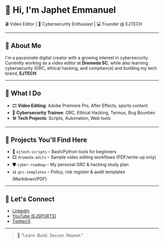 
# 👋 Hi, I'm Japhet Emmanuel
🎬 Video Editor | 🔐 Cybersecurity Enthusiast | 💻 Founder @ EJTECH

---

## 🧰 About Me
I'm a passionate digital creator with a growing interest in cybersecurity.  
Currently working as a video editor at **Dromeda SC**, while also learning cybersecurity (GRC, ethical hacking, and compliance) and building my tech brand, **EJTECH**.

---

## 💼 What I Do
- 🎞️ **Video Editing**: Adobe Premiere Pro, After Effects, sports content
- 🔐 **Cybersecurity Trainee**: GRC, Ethical Hacking, Termux, Bug Bounties
- 🛠️ **Tech Projects**: Scripts, Automation, Web tools

---

## 📂 Projects You'll Find Here
- 🔧 `ejtech-scripts` – Bash/Python tools for beginners
- 🎞️ `dromeda-edits` – Sample video editing workflows (PDF/write-up only)
- 🛡️ `cyber-roadmap` – My personal GRC & hacking study plan
- 📊 `grc-templates` – Policy, risk register & audit templates (Markdown/PDF)

---

## 🔗 Let's Connect
- [LinkedIn](https://linkedin.com/in/japhet-emmanuel)
- [YouTube (EJSPORTS)](https://youtube.com/@ejsports)
- [Twitter/X](https://twitter.com/yourhandle)

---

> 🚀 “Learn. Build. Secure. Repeat.”
